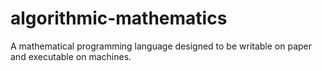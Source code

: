# algorithmic-mathematics
A mathematical programming language designed to be writable on paper and executable on machines.
